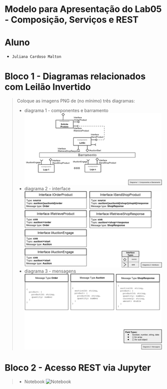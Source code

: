 # Modelo para Apresentação do Lab05 - Composição, Serviços e REST

# Aluno
* `Juliana Cardoso Malton`

# Bloco 1 - Diagramas relacionados com Leilão Invertido

> Coloque as imagens PNG de (no mínimo) três diagramas:
> * diagrama 1 - componentes e barramento
![Diagrama 1](images/lab5-diagram1.jpg)
> * diagrama 2 - interface
![Diagrama 2](images/lab5-diagram2.jpg)
> * diagrama 3 - mensagens
![Diagrama 3](images/lab5-diagram3.jpg)

# Bloco 2 - Acesso REST via Jupyter

> * Notebook
![Notebook](notebook/lab5-notebook.ipynb)
